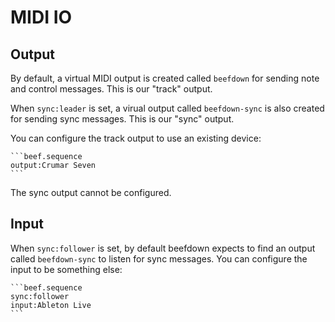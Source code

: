 # MIDI IO

## Output

By default, a virtual MIDI output is created called `beefdown` for sending note
and control messages. This is our "track" output.

When `sync:leader` is set, a virual output called `beefdown-sync` is also
created for sending sync messages. This is our "sync" output.

You can configure the track output to use an existing device:

````
```beef.sequence
output:Crumar Seven
```
````

The sync output cannot be configured.

## Input

When `sync:follower` is set, by default beefdown expects to find an output
called `beefdown-sync` to listen for sync messages. You can configure the input
to be something else:

````
```beef.sequence
sync:follower
input:Ableton Live
```
````
